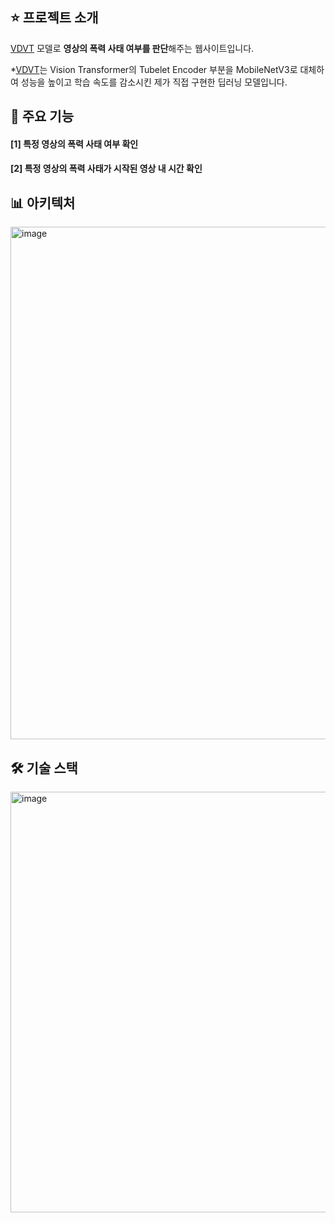 ## ⭐️ 프로젝트 소개

[VDVT](https://scottxchoo.xyz/pr-vdvt/) 모델로 **영상의 폭력 사태 여부를 판단**해주는 웹사이트입니다.

*[VDVT](https://scottxchoo.xyz/pr-vdvt/)는 Vision Transformer의 Tubelet Encoder 부분을 MobileNetV3로 대체하여 성능을 높이고 학습 속도를 감소시킨 제가 직접 구현한 딥러닝 모델입니다.

## 🚀 주요 기능

#### [1] 특정 영상의 폭력 사태 여부 확인
#### [2] 특정 영상의 폭력 사태가 시작된 영상 내 시간 확인

## 📊 아키텍처

<img width="820" alt="image" src="https://github.com/scottXchoo/safe-eye/assets/107841492/10ac047d-0de3-4056-98d4-8ee0277366ce">

## 🛠️ 기술 스택

<img width="673" alt="image" src="https://github.com/scottXchoo/safe-eye/assets/107841492/2b81ed43-3954-48ab-b41b-675dce71bcf8">
